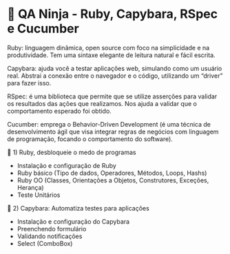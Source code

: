 

# 🎯 QA Ninja - Ruby, Capybara, RSpec e Cucumber

Ruby: linguagem dinâmica, open source com foco na simplicidade e na produtividade. Tem uma sintaxe elegante de leitura natural e fácil escrita.

Capybara: ajuda você a testar aplicações web, simulando como um usuário real. Abstrai a conexão entre o navegador e o código, utilizando um “driver” 
para fazer isso.

RSpec: é uma biblioteca que permite que se utilize asserções para validar os resultados das ações que realizamos. Nos ajuda a validar que o 
comportamento esperado foi obtido.

Cucumber: emprega o Behavior-Driven Development (é uma técnica de desenvolvimento ágil que visa integrar regras de negócios com linguagem de 
programação, focando o comportamento do software).

📝 1) Ruby, desbloqueie o medo de programas
- Instalação e configuração de Ruby
- Ruby básico (Tipo de dados, Operadores, Métodos, Loops, Hashs)
- Ruby OO (Classes, Orientações a Objetos, Construtores, Exceções, Herança)
- Teste Unitários 


📝 2) Capybara: Automatiza testes para aplicações
- Instalação e configuração do Capybara
- Preenchendo formulário
- Validando notificações
- Select (ComboBox)
